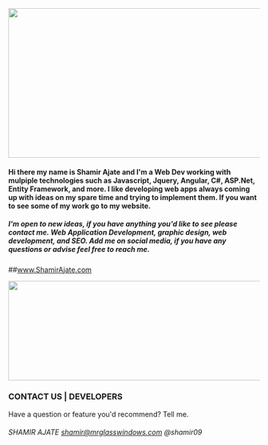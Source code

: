 <img src="http://shamirajate.com/images/shamirajatelogo.jpg" width="800" height="300">

#### Hi there my name is Shamir Ajate and I'm a Web Dev working with mulpiple technologies such as Javascript, Jquery, Angular, C#, ASP.Net, Entity Framework, and more. I like developing web apps always coming up with ideas on my spare time and trying to implement them. If you want to see some of my work go to my website.

##### I'm open to new ideas, if you have anything you'd like to see please contact me. Web Application Development, graphic design, web development, and SEO. Add me on social media, if you have any questions or advise feel free to reach me.

##www.ShamirAjate.com

<img src="http://shamirajate.com/images/WebDesigns.jpg" width="800" height="200">

### CONTACT US    |     DEVELOPERS
Have a question or feature you'd recommend? Tell me.
###### SHAMIR AJATE     shamir@mrglasswindows.com @shamir09
